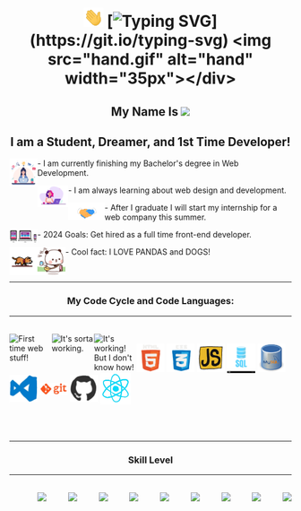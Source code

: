 # <div align="center"> <img src="hand.gif" alt="hand" width="35px"> [![Typing SVG](https://readme-typing-svg.demolab.com?font=Orbitron&size=37&pause=1000&color=3849F7B6&center=true&random=false&width=500&height=100&lines=Welcome+to+my+profile!)](https://git.io/typing-svg) <img src="hand.gif" alt="hand" width="35px"></div>

## <div align="center">My Name Is <img src="https://readme-components.vercel.app/api?component=text&text=%20Shira&fill=linear-gradient%28to%20top%2C%20%99ffff%200%25%2C%20%99ffff%20100%25%29%3B"></div>

## <div align="center">I am a Student, Dreamer, and 1st Time Developer!</div>

<img align="left" alt="degree" width="50px" src="busy.gif"/> - I am currently finishing my Bachelor's degree in Web Development.

<img align="left" alt="learn" width="55px" src="work.gif"/> - I am always learning about web design and development.

<img align="left" alt="intern" width="65px" src="job.gif"/> - After I graduate I will start my internship for a web company this summer.

<img align="left" alt="job" width="50px" height="24px" src="job-icon.png"/> - 2024 Goals: Get hired as a full time front-end developer.

<img align="left" alt="volly" width="50px" src="dog.gif"/> - Cool fact: I LOVE PANDAS and DOGS! <img align="left" alt="volly" width="50px" src="panda.gif"/>

<br>
<hr>

### <div align="center"> My Code Cycle and Code Languages:</div>

<hr>
<br>

<div>
    <img align="left" src="https://raw.githubusercontent.com/Tarikul-Islam-Anik/Animated-Fluent-Emojis/master/Emojis/Smilies/Face%20with%20Spiral%20Eyes.png" width="15%" alt="First time web stuff!"/>
    &nbsp;&nbsp;&nbsp;&nbsp;&nbsp;
    <img align="left" src="https://raw.githubusercontent.com/Tarikul-Islam-Anik/Animated-Fluent-Emojis/master/Emojis/Smilies/Relieved%20Face.png" width="15%" alt="It's sorta working."/>
    &nbsp;&nbsp;&nbsp;&nbsp;&nbsp;
    <img align="left" src="https://raw.githubusercontent.com/Tarikul-Islam-Anik/Animated-Fluent-Emojis/master/Emojis/Smilies/Astonished%20Face.png" width="15%" alt="It's working! But I don't know how!"/>
    <br>
</div>

<div>
    <img align="center" alt="HTML5" width="50px" src="html.gif"/>
    <img align="center" alt="CSS3" width="50px" src="css.gif"/>
    <img align="center" alt="JavaScript" width="50px" src="js.gif"/>
    <img align="center" alt="SQL" width="50px" src="sql.jpg"/>
    <img align="center" alt="MySQL" width="50px" src="mysql.png"/>
    <img align="center" alt="Visual Studio Code" width="50px" src="vs.gif"/>
    <img align="center" alt="GitBash" width="50px" src="git.gif"/>
    <img align="center" alt="GitHub" width="50px" src="github.gif"/>
    <img align="center" alt="GitBash" width="55px" src="react.gif"/>
    <br>
</div>
<br>
<br>
<br>
<hr>

<div>

### <div align="center">Skill Level</div>

<hr>
<br>

<div style="display: flex; justify-content: space-between; align-items:left; margin-left:10%;">
    <img src="https://readme-components.vercel.app/api?component=linearprogress&skill=HTML5&value=100&design=candy&fill=ff66ff">
    <img src="https://readme-components.vercel.app/api?component=linearprogress&skill=CSS3&value=100&design=candy&fill=9966ff">
    <img src="https://readme-components.vercel.app/api?component=linearprogress&skill=JS&value=70&design=candy&fill=ff0000">
    <img src="https://readme-components.vercel.app/api?component=linearprogress&skill=SQL&value=50&design=candy&fill=00ffff">
    <img src="https://readme-components.vercel.app/api?component=linearprogress&skill=MySQL&value=70&design=candy&fill=0000ff">
    <img src="https://readme-components.vercel.app/api?component=linearprogress&skill=VS-Code&value=100&design=candy&fill=66ff66">
    <img src="https://readme-components.vercel.app/api?component=linearprogress&skill=GitBash&value=100&design=candy&fill=ffff66">
    <img src="https://readme-components.vercel.app/api?component=linearprogress&skill=GitHub&value=100&design=candy&fill=ff9999">
    <img src="https://readme-components.vercel.app/api?component=linearprogress&skill=WordPress&value=90&design=candy&fill=ff6633">

</div>
